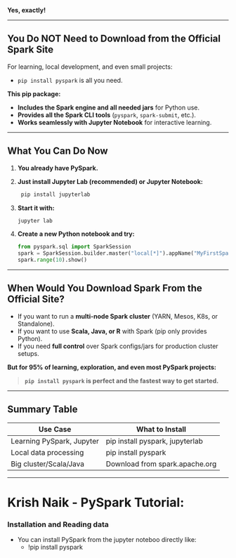 **Yes, exactly!**

---

## **You Do NOT Need to Download from the Official Spark Site**

For learning, local development, and even small projects:

* `pip install pyspark`
  is all you need.

**This pip package:**

* **Includes the Spark engine and all needed jars** for Python use.
* **Provides all the Spark CLI tools** (`pyspark`, `spark-submit`, etc.).
* **Works seamlessly with Jupyter Notebook** for interactive learning.

---

## **What You Can Do Now**

1. **You already have PySpark.**
2. **Just install Jupyter Lab (recommended) or Jupyter Notebook:**

   ```sh
    pip install jupyterlab
   ```
3. **Start it with:**

   ```sh
   jupyter lab
   ```
4. **Create a new Python notebook and try:**

   ```python
   from pyspark.sql import SparkSession
   spark = SparkSession.builder.master("local[*]").appName("MyFirstSparkApp").getOrCreate()
   spark.range(10).show()
   ```

---

## **When Would You Download Spark From the Official Site?**

* If you want to run a **multi-node Spark cluster** (YARN, Mesos, K8s, or Standalone).
* If you want to use **Scala, Java, or R** with Spark (pip only provides Python).
* If you need **full control** over Spark configs/jars for production cluster setups.

**But for 95% of learning, exploration, and even most PySpark projects:**

> **`pip install pyspark` is perfect and the fastest way to get started.**

---

## **Summary Table**

| Use Case                  | What to Install                 |
| ------------------------- | ------------------------------- |
| Learning PySpark, Jupyter | pip install pyspark, jupyterlab |
| Local data processing     | pip install pyspark             |
| Big cluster/Scala/Java    | Download from spark.apache.org  |

---


# Krish Naik - PySpark Tutorial:
### Installation and Reading data

- You can install PySpark from the jupyter noteboo directly like:
  - !pip install pyspark